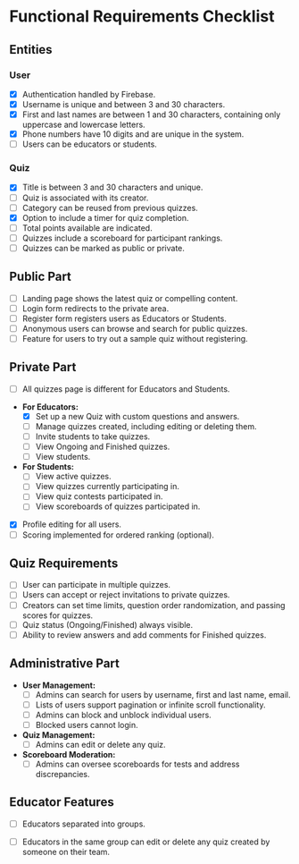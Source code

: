 # Functional Requirements Checklist

## Entities

### User
- [x] Authentication handled by Firebase.
- [x] Username is unique and between 3 and 30 characters.
- [x] First and last names are between 1 and 30 characters, containing only uppercase and lowercase letters.
- [x] Phone numbers have 10 digits and are unique in the system.
- [ ] Users can be educators or students.

### Quiz
- [x] Title is between 3 and 30 characters and unique.
- [ ] Quiz is associated with its creator.
- [ ] Category can be reused from previous quizzes.
- [x] Option to include a timer for quiz completion.
- [ ] Total points available are indicated.
- [ ] Quizzes include a scoreboard for participant rankings.
- [ ] Quizzes can be marked as public or private.

## Public Part
- [ ] Landing page shows the latest quiz or compelling content.
- [ ] Login form redirects to the private area.
- [ ] Register form registers users as Educators or Students.
- [ ] Anonymous users can browse and search for public quizzes.
- [ ] Feature for users to try out a sample quiz without registering.

## Private Part
- [ ] All quizzes page is different for Educators and Students.
- **For Educators:**
  - [x] Set up a new Quiz with custom questions and answers.
  - [ ] Manage quizzes created, including editing or deleting them.
  - [ ] Invite students to take quizzes.
  - [ ] View Ongoing and Finished quizzes.
  - [ ] View students.
- **For Students:**
  - [ ] View active quizzes.
  - [ ] View quizzes currently participating in.
  - [ ] View quiz contests participated in.
  - [ ] View scoreboards of quizzes participated in.
- [x] Profile editing for all users.
- [ ] Scoring implemented for ordered ranking (optional).

## Quiz Requirements
- [ ] User can participate in multiple quizzes.
- [ ] Users can accept or reject invitations to private quizzes.
- [ ] Creators can set time limits, question order randomization, and passing scores for quizzes.
- [ ] Quiz status (Ongoing/Finished) always visible.
- [ ] Ability to review answers and add comments for Finished quizzes.

## Administrative Part
- **User Management:**
  - [ ] Admins can search for users by username, first and last name, email.
  - [ ] Lists of users support pagination or infinite scroll functionality.
  - [ ] Admins can block and unblock individual users.
  - [ ] Blocked users cannot login.
- **Quiz Management:**
  - [ ] Admins can edit or delete any quiz.
- **Scoreboard Moderation:**
  - [ ] Admins can oversee scoreboards for tests and address discrepancies.

## Educator Features 
- [ ] Educators separated into groups.
- [ ] Educators in the same group can edit or delete any quiz created by someone on their team.



